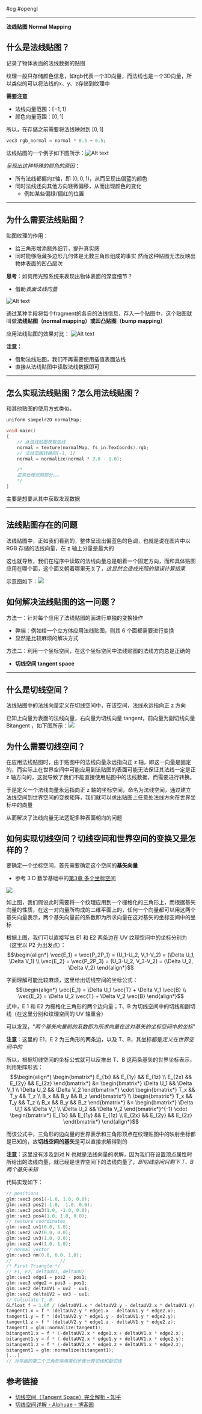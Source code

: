 #cg #opengl 

---

**法线贴图 Normal Mapping**

## 什么是法线贴图？

记录了物体表面的法线数据的贴图

纹理一般只存储颜色信息，如rgb代表一个3D向量，而法线也是一个3D向量，所以类似的可以将法线的x、y、z存储到纹理中

**需要注意**
- 法线向量范围：$[-1, 1]$
- 颜色向量范围：$[0, 1]$

所以，在存储之前需要将法线映射到 $[0, 1]$

```c
vec3 rgb_normal = normal * 0.5 + 0.5;
```

法线贴图的一个例子如下图所示：![Alt text](img/5-4-法线贴图示例.png)

*呈现出这种特殊的颜色的原因*：
- 所有法线都偏向z轴，即 $(0, 0, 1)$，从而呈现出偏蓝的颜色
- 同时法线还向其他方向轻微偏移，从而出现颜色的变化
  - 例如某些偏绿/偏红的位置

---
## 为什么需要法线贴图？

贴图纹理的作用：
- 给三角形增添额外细节，提升真实感
- 同时能够隐藏多边形几何体是无数三角形组成的事实
然而这种贴图无法反映出物体表面的凹凸层次

**思考**：如何用光照系统来表现出物体表面的深度细节？
- 借助*表面法线向量*

![Alt text](img/5-4-表面法线.png)

通过某种手段将每个fragment的各自的法线信息，存入一个贴图中，这个贴图就叫做**法线贴图（normal mapping）**或**凹凸贴图（bump mapping）**

应用法线贴图的效果对比：
![Alt text](img/5-4-应用法线贴图效果对比.png)

**注意：**
- 借助法线贴图，我们不再需要使用插值表面法线
- 直接从法线贴图中读取法线数据即可

---
## 怎么实现法线贴图？怎么用法线贴图？

和其他贴图的使用方式类似，

```c
uniform sampelr2D normalMap;

void main()
{
    // 从法线贴图获取法线
    normal = texture(normalMap, fs_in.TexCoords).rgb;
    // 法线范围转换回[-1, 1]
    normal = normalize(normal * 2.0 - 1.0);

    /*
    正常处理光照部分。。。
    */
}
```

主要是想要从其中获取发现数据

---
## 法线贴图存在的问题

法线贴图中，正如我们看到的，整体呈现出偏蓝色的色调，也就是说在图片中以 RGB 存储的法线向量，在 z 轴上分量是最大的

这也就导致，我们在程序中读取的法线向量总是朝着一个固定方向，而和具体贴图应用在哪个面，这个面又朝着哪里无关了，*这显然会造成光照的错误计算结果*

示意图如下：![](img/5-4-法线方向和片段方向逻辑关系不符.png)

## 如何解决法线贴图的这一问题？

方法一：针对每个应用了法线贴图的面进行单独的变换操作
- 弊端：例如给一个立方体应用法线贴图，则其 6 个面都需要进行变换
- 显然是比较麻烦的解决方式

方法二：利用一个坐标空间，在这个坐标空间中法线贴图的法线方向总是正确的
- **切线空间 tangent space**

---
## 什么是切线空间？

法线贴图中的法线向量定义在切线空间中，在该空间，法线永远指向正 z 方向

已知上向量为表面的法线向量，右向量为切线向量 tangent，前向量为副切线向量 Bitangent ，如下图所示：![](img/4-5-切线空间tangentSpace.png)

## 为什么需要切线空间？

在应用法线贴图时，由于贴图中的法线向量永远指向正 z 轴，即这一向量是固定的，而实际上在世界空间中可能应用到该贴图的表面可能无法保证其法线一定是正 z 轴方向的，这就导致了我们不能直接使用贴图中的法线数据，而需要进行转换。

于是定义一个法线向量永远指向正 z 轴的坐标空间，命名为法线空间，通过建立法线空间到世界空间的变换矩阵，我们就可以求出贴图上任意处法线方向在世界坐标中的向量

从而解决了法线向量无法适配多种表面朝向的问题

## 如何实现切线空间？切线空间和世界空间的变换又是怎样的？

要确定一个坐标空间，首先需要确定这个空间的**基矢向量**
- 参考 3 D 数学基础中的[第3章 多个坐标空间](../../../3D数学基础/第3章%20多个坐标空间.md)

![](img/Pasted%20image%2020240109153325.png)

如上图，我们假设此时需要将一个纹理应用到一个栅格化的三角形上，而根据基矢向量的性质，在这一对向量所构成的二维平面上的，任何一个向量都可以用这两个基矢向量表示，两个基矢向量前的系数即为所求向量在这对基矢的坐标空间中的坐标

根据上图，我们可以直接写出 E1 和 E2 两条边在 UV 纹理空间中的坐标分别为（这里以 P2 为出发点）：$$\begin{align*}
\vec{E_1} = \vec{P_2P_1} = (U_1-U_2, V_1-V_2) = (\Delta U_1, \Delta V_1) \\
\vec{E_2} = \vec{P_2P_3} = (U_3-U_2, V_3-V_2) = (\Delta U_2, \Delta V_2)
\end{align*}$$

字面理解可能比较麻烦，这里给出切线空间的坐标公式：$$\begin{align*}
\vec{E_1} = \Delta U_1 \vec{T} + \Delta V_1 \vec{B} \\
\vec{E_2} = \Delta U_2 \vec{T} + \Delta V_2 \vec{B}
\end{align*}$$
式中，E 1 和 E2 为栅格化三角形的两个边向量；T、B 为切线空间中的切线和副切线（在这里分别和纹理空间的 UV 轴重合）

可以发现，“*两个基矢向量前的系数即为所求向量在这对基矢的坐标空间中的坐标*”

**注意**：这里的 E1，E 2 为三角形的两条边，以及 T、B，其坐标都是*定义在世界空间中的*

所以，根据切线空间的坐标公式就可以反推出 T、B 这两条基矢的世界坐标表示，利用矩阵形式：$$\begin{align*}
	\begin{bmatrix*}
		E_{1x} && E_{1y} && E_{1z} \\
		E_{2x} && E_{2y} && E_{2z}
	\end{bmatrix*} &= 
	\begin{bmatrix*}
		\Delta U_1 && \Delta V_1 \\
		\Delta U_2 && \Delta V_2
	\end{bmatrix*} \cdot
	\begin{bmatrix*}
		T_x && T_y && T_z \\
		B_x && B_y && B_z
	\end{bmatrix*} \\
	\begin{bmatrix*}
		T_x && T_y && T_z \\
		B_x && B_y && B_z
	\end{bmatrix*} &= 
	\begin{bmatrix*}
		\Delta U_1 && \Delta V_1 \\
		\Delta U_2 && \Delta V_2
	\end{bmatrix*}^{-1} \cdot
	\begin{bmatrix*}
		E_{1x} && E_{1y} && E_{1z} \\
		E_{2x} && E_{2y} && E_{2z}
	\end{bmatrix*}
\end{align*}$$

而该公式中，三角形的边向量的世界表示和三角形顶点在纹理贴图中的映射坐标都是已知的，故**切线空间的基矢**是可以直接求解得到的

**注意**：这里没有涉及到对 N 也就是法线向量的求解，因为我们在设置顶点属性时所给出的法线向量，就已经是世界空间下的法线向量了，*即切线空间只剩下 T、B 两个基矢未知*

代码实现如下：
```cpp
// positions
glm::vec3 pos1(-1.0, 1.0, 0.0);
glm::vec3 pos2(-1.0, -1.0, 0.0);
glm::vec3 pos3(1.0, -1.0, 0.0);
glm::vec3 pos4(1.0, 1.0, 0.0);
// texture coordinates
glm::vec2 uv1(0.0, 1.0);
glm::vec2 uv2(0.0, 0.0);
glm::vec2 uv3(1.0, 0.0);
glm::vec2 uv4(1.0, 1.0);
// normal vector
glm::vec3 nm(0.0, 0.0, 1.0);
// ---------------- //
/* First Triangle */
// E1, E2, deltaUV1, deltaUV2
glm::vec3 edge1 = pos2 - pos1;
glm::vec3 edge2 = pos3 - pos1;
glm::vec2 deltaUV1 = uv2 - uv1;
glm::vec2 deltaUV2 = uv3 - uv1;
// Calculate T, B
GLfloat f = 1.0f / (deltaUV1.x * deltaUV2.y - deltaUV2.x * deltaUV1.y);
tangent1.x = f * (deltaUV2.y * edge1.x - deltaUV1.y * edge2.x);
tangent1.y = f * (deltaUV2.y * edge1.y - deltaUV1.y * edge2.y);
tangent1.z = f * (deltaUV2.y * edge1.z - deltaUV1.y * edge2.z);
tangent1 = glm::normalize(tangent1);
bitangent1.x = f * (-deltaUV2.x * edge1.x + deltaUV1.x * edge2.x);
bitangent1.y = f * (-deltaUV2.x * edge1.y + deltaUV1.x * edge2.y);
bitangent1.z = f * (-deltaUV2.x * edge1.z + deltaUV1.x * edge2.z);
bitangent1 = glm::normalize(bitangent1);
[...]
// 对平面的第二个三角形采用类似步骤计算切线和副切线
```

## 参考链接

- [切线空间（Tangent Space）完全解析 - 知乎](https://zhuanlan.zhihu.com/p/139593847)
- [切线空间详解 - Alphuae - 博客园](https://www.cnblogs.com/Alphuae/p/16575103.html)
